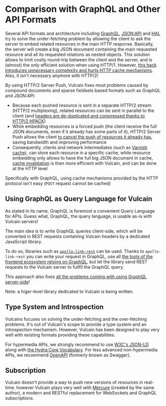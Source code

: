 # Comparison with GraphQL and Other API Formats

Several API formats and architecture including [GraphQL](https://graphql.org/), [JSON:API](https://api-platform.com/docs/core/serialization/#embedding-relations) and [HAL](https://tools.ietf.org/html/draft-kelly-json-hal) try to solve the under-fetching problem by allowing the client to ask the server to embed related resources in the main HTTP response. Basically, the server will create a big JSON document containing the main requested resource and all its requested relations as nested objects. This solution allows to limit costly round-trip between the client and the server, and is (almost) the only efficient solution when using HTTP/1. However, [this hack introduces unnecessary complexity and hurts HTTP cache mechanisms](https://apisyouwonthate.com/blog/lets-stop-building-apis-around-a-network-hack). Also, it isn't necessary anymore with HTTP/2!

By using HTTP/2 Server Push, Vulcain fixes most problems caused by compound documents and sparse fieldsets based formats such as GraphQL and JSON:API:

* Because each pushed resource is sent in a separate HTTP/2 stream (HTTP/2 multiplexing), related resources can be sent in parallel to the client (and [headers are de-duplicated and compressed thanks to HTTP/2 HPACK](https://blog.cloudflare.com/hpack-the-silent-killer-feature-of-http-2/))
* While embedding resources is a forced push (the client receive the full JSON documents, even if it already has some parts of it), HTTP/2 Server Push allows the client [to cancel the push of resources it already has](cache.md), saving bandwidth and improving performance
* Consequently, clients and network intermediates (such as [Varnish cache](cache.md)), can store each resource in a specific cache, while resource embedding only allows to have the full big JSON document in cache, [cache invalidation](https://en.wikipedia.org/wiki/Cache_invalidation) is then more efficient with Vulcain, and can be done at the HTTP level

Specifically with GraphQL, using cache mechanisms provided by the HTTP protocol isn't easy (`POST` request cannot be cached)

## Using GraphQL as Query Language for Vulcain

As stated in its name, GraphQL is foremost a convenient Query Language for APIs.
Guess what, GraphQL, the query language, is usable as-is with Vulcain servers!

The main idea is to write GraphQL queries client-side, which will be converted in REST requests containing Vulcain headers by a dedicated JavaScript library.

To do so, libraries such as [`apollo-link-rest`](https://www.apollographql.com/docs/link/links/rest/) can be used.
Thanks to `apollo-link-rest` you can write your request in GraphQL, use all [the tools of the frontend ecosystem relying on GraphQL](https://github.com/chentsulin/awesome-graphql#clients), but let the library send REST requests to the Vulcain server to fullfil the GraphQL query.

This approach also fixes [all the problems coming with using GraphQL server-side](https://dunglas.fr/2018/03/symfonylive-paris-slides-rest-vs-graphql-illustrated-examples-with-the-api-platform-framework/)!

Note: a higer-level library dedicated to Vulcain is being written.

## Type System and Introspection

Vulcains focuses on solving the under-fetching and the over-fetching problems. It's out of Vulcain's scope to provide a type system and an introspection mechanism.
However, Vulcain has been designed to play very well with existing formats providing these capabilities.

For hypermedia APIs, we strongly recommend to use [W3C's JSON-LD](https://json-ld.org/spec/latest/json-ld-api-best-practices/) along with [the Hydra Core Vocabulary](http://www.hydra-cg.com/). For less advanced non-hypermedia APIs, we recommend [OpenAPI](https://www.openapis.org/) (formerly known as Swagger).

## Subscription

Vulcain doesn't provide a way to push new versions of resources in real-time, however Vulcain plays very well with [Mercure](https://mercure.rocks) (created by the same author), a modern and RESTful replacement for WebSockets and GraphQL subscriptions.

